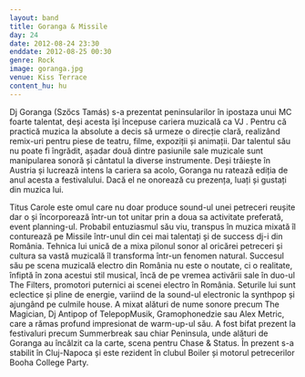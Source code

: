 ```yaml
---
layout: band
title: Goranga & Missile
day: 24
date: 2012-08-24 23:30
enddate: 2012-08-25 00:30
genre: Rock
image: goranga.jpg
venue: Kiss Terrace
content_hu: hu
---
```


Dj Goranga (Szőcs Tamás) s-a prezentat peninsularilor în ipostaza unui MC foarte talentat, deși acesta își începuse cariera muzicală ca VJ . Pentru că practică muzica la absolute a decis să urmeze o direcție clară, realizând remix-uri pentru piese de teatru, filme, expoziții și animații. Dar talentul său nu poate fi îngrădit, așadar două dintre pasiunile sale muzicale sunt manipularea sonoră și cântatul la diverse instrumente. Deși trăiește în Austria și lucrează intens la cariera sa acolo, Goranga nu ratează ediția de anul acesta a festivalului.  Dacă el ne onorează cu prezența, luați și gustați din muzica lui.

Titus Carole este omul care nu doar produce sound-ul unei petreceri reușite dar o și încorporează într-un tot unitar prin a doua sa activitate preferată, event planning-ul. Probabil entuziasmul său viu, transpus în muzica mixată îl conturează pe Missile într-unul din cei mai talentați și de success dj-i din România. Tehnica lui unică de a mixa pilonul sonor al oricărei petreceri și cultura sa vastă muzicală îl transforma într-un fenomen natural. 
Succesul său pe scena muzicală electro din România nu este o noutate, ci o realitate, înfiptă în zona acestui stil musical, încă de pe vremea activării sale în duo-ul The Filters, promotori puternici ai scenei electro în România. Seturile lui sunt eclectice și pline de energie, variind de la sound-ul electronic la synthpop și ajungând pe culmile house. A mixat alături de nume sonore precum The Magician, Dj Antipop of TelepopMusik, Gramophonedzie sau  Alex Metric, care a rămas profund impresionat de warm-up-ul său. A fost bifat prezent la festivaluri precum Summerbreak sau chiar Peninsula, unde alături de Goranga au încălzit ca la carte, scena pentru Chase & Status. În prezent s-a stabilit în Cluj-Napoca și este rezident în clubul Boiler și motorul petrecerilor Booha College Party.